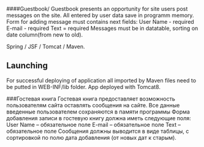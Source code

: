 ####Guestbook/
Guestbook presents an opportunity for site users post messages on the site.
All entered by user data save in programm memory.
Form for adding message must contains next fields:
User Name - required
E-mail - required
Text = required
Messages must be in datatable, sorting on date column(from new to old).

Spring / JSF / Tomcat / Maven.

## Launching
For successful deploying of application all imported by Maven files need to be putted in WEB-INF/lib folder.
App deployed with Tomcat8.

###Гостевая книга
Гостевая книга предоставляет возможность пользователям сайта оставлять сообщения на сайте.
Все данные введенные пользователем сохраняются в памяти программы
Форма добавления записи в гостевую книгу должна иметь следующие поля:
User Name – обязательное поле
E-mail – обязательное поле
Text – обязательное поле
Сообщения должны выводится в виде таблицы, с сортировкой по полю дата добавления (от новых
дат к старым).
